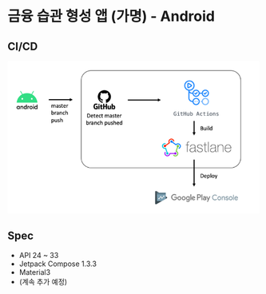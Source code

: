 # 금융 습관 형성 앱 (가명) - Android

## CI/CD

![CI/CD](CICD.png)

## Spec
- API 24 ~ 33
- Jetpack Compose 1.3.3
- Material3
- (계속 추가 예정)